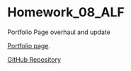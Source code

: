 # Homework_08_ALF
Portfolio Page overhaul and update



[Portfolio page](https://andrewfriedman20.github.io/Homework_08_ALF/).


[GitHub Repository](https://github.com/andrewfriedman20/Homework_08_ALF)
